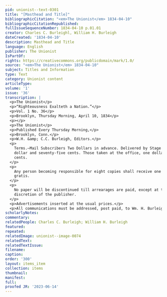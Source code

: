 ```yaml
---
pid: unionist--text-0301
title: "[Masthead and Title]"
bibliographicCitation: "<em>The Unionist</em> 1834-04-10"
bibliographicCitationRepublished: 
fullIssueSequenceNumber: 1834-04-10 p.01.01
creator: Charles C. Burleighl, William H. Burleigh
dateCreated: '1834-04-10'
description: Masthead and Title
language: English
publisher: The Unionist
IsPartOf: 
rights: https://creativecommons.org/publicdomain/mark/1.0/
source: "<em>The Unionist</em> 1834-04-10"
subject: Titles and Information
type: Text
category: Unionist content
articleType: 
volume: '1'
issue: '36'
transcription: |
  <p>The Unionist</p>
  <p>“Righteousness Exalteth a Nation.”</p>
  <p>Vol. 1 No. 36</p>
  <p>Brooklyn, Thursday Morning, April 10, 1834</p>
  <p></p>
  <p>The Unionist</p>
  <p>Published Every Thursday Morning,</p>
  <p>Brooklyn, Conn.</p>
  <p>W.H. &amp; C.C. Burleigh, Editors.</p>
  <p>
    Terms.—Mail Subscribers Two Dollars in advance. Delivered by Stage or Post one
    dollar and seventy-five cents. Those taken at the office, one dollar and fifty
    cents.
  </p>
  <p>
    Any person becoming responsible for eight copies shall receive one copy
    gratis.
  </p>
  <p>
    No paper will be discontinued till arrearages are paid, except at the
    discretion of the publisher.
  </p>
  <p>Advertisements inserted at the usual prices.</p>
  <p>All communications must be addressed, post paid, to Wm. H. Burleigh.</p>
scholarlyNotes: 
commentary: 
relatedPeople: Charles C. Burleigh; William H. Burleigh
featured: 
repeated: 
relatedImage: unionist--image-0074
relatedText: 
relatedTextIssue: 
filename: 
caption: 
order: '300'
layout: items_item
collection: items
thumbnail: 
manifest: 
full: 
proofed JR: '2023-06-14'
---
```


